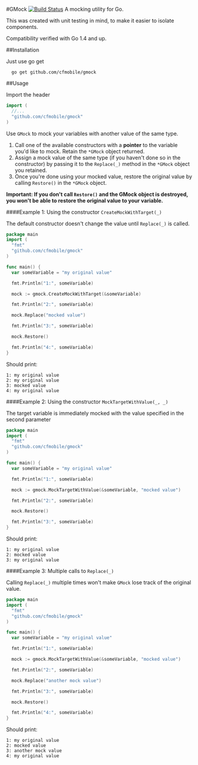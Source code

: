 #GMock [![Build Status](https://travis-ci.org/cfmobile/gmock.svg?branch=master)](https://travis-ci.org/cfmobile/gmock)
A mocking utility for Go.

This was created with unit testing in mind, to make it easier to isolate components.

Compatibility verified with Go 1.4 and up.

##Installation

Just use go get

```
  go get github.com/cfmobile/gmock
```

##Usage

Import the header

```go
import (
  //...
  "github.com/cfmobile/gmock"
)
```

Use `GMock` to mock your variables with another value of the same type.

1. Call one of the available constructors with a **pointer** to the variable you'd like to mock. Retain the `*GMock` object returned.
2. Assign a mock value of the same type (if you haven't done so in the constructor) by passing it to the `Replace(_)` method in the `*GMock` object you retained.
3. Once you're done using your mocked value, restore the original value by calling `Restore()` in the `*GMock` object.

**Important: If you don't call `Restore()` and the GMock object is destroyed, you won't be able to restore the original value to your variable.**

####Example 1:
Using the constructor `CreateMockWithTarget(_)`

The default constructor doesn't change the value until `Replace(_)` is called.

```go
package main
import (
  "fmt"
  "github.com/cfmobile/gmock"
)

func main() {
  var someVariable = "my original value"

  fmt.Println("1:", someVariable)

  mock := gmock.CreateMockWithTarget(&someVariable)

  fmt.Println("2:", someVariable)

  mock.Replace("mocked value")

  fmt.Println("3:", someVariable)

  mock.Restore()

  fmt.Println("4:", someVariable)
}
```
Should print:
```
1: my original value
2: my original value
3: mocked value
4: my original value
```

####Example 2:
Using the constructor `MockTargetWithValue(_, _)`

The target variable is immediately mocked with the value specified in the second parameter

```go
package main
import (
  "fmt"
  "github.com/cfmobile/gmock"
)

func main() {
  var someVariable = "my original value"

  fmt.Println("1:", someVariable)

  mock := gmock.MockTargetWithValue(&someVariable, "mocked value")

  fmt.Println("2:", someVariable)

  mock.Restore()

  fmt.Println("3:", someVariable)
}
```
Should print:
```
1: my original value
2: mocked value
3: my original value
```

####Example 3:
Multiple calls to `Replace(_)`

Calling `Replace(_)` multiple times won't make `GMock` lose track of the original value.

```go
package main
import (
  "fmt"
  "github.com/cfmobile/gmock"
)

func main() {
  var someVariable = "my original value"

  fmt.Println("1:", someVariable)

  mock := gmock.MockTargetWithValue(&someVariable, "mocked value")

  fmt.Println("2:", someVariable)

  mock.Replace("another mock value")

  fmt.Println("3:", someVariable)

  mock.Restore()

  fmt.Println("4:", someVariable)
}
```
Should print:
```
1: my original value
2: mocked value
3: another mock value
4: my original value
```
